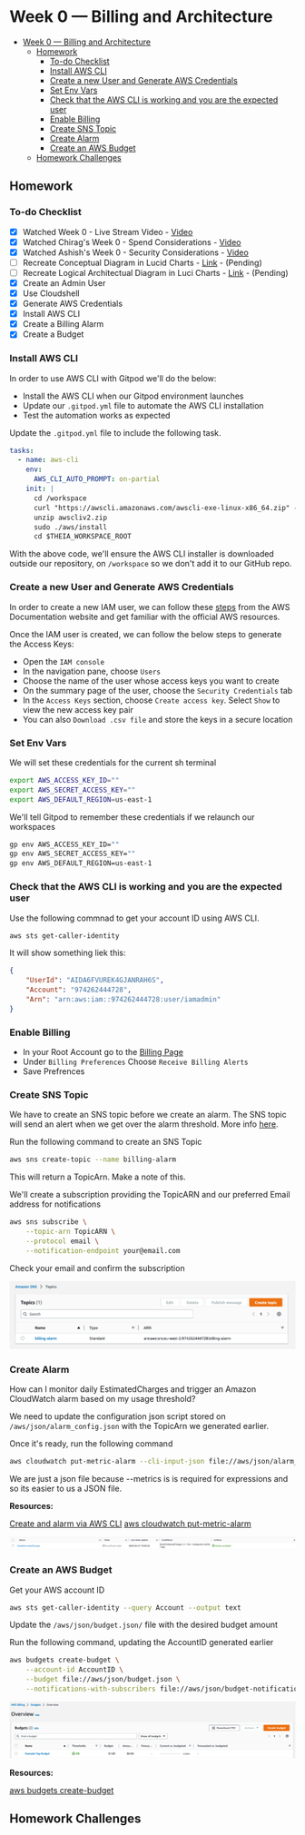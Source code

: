 # Week 0 — Billing and Architecture

- [Week 0 — Billing and Architecture](#week-0--billing-and-architecture)
  - [Homework](#homework)
    - [To-do Checklist](#to-do-checklist)
    - [Install AWS CLI](#install-aws-cli)
    - [Create a new User and Generate AWS Credentials](#create-a-new-user-and-generate-aws-credentials)
    - [Set Env Vars](#set-env-vars)
    - [Check that the AWS CLI is working and you are the expected user](#check-that-the-aws-cli-is-working-and-you-are-the-expected-user)
    - [Enable Billing](#enable-billing)
    - [Create SNS Topic](#create-sns-topic)
    - [Create Alarm](#create-alarm)
    - [Create an AWS Budget](#create-an-aws-budget)
  - [Homework Challenges](#homework-challenges)

## Homework

### To-do Checklist

- [x] Watched Week 0 - Live Stream Video - [Video](https://www.youtube.com/live/SG8blanhAOg?feature=share)
- [x] Watched Chirag's Week 0 - Spend Considerations - [Video](https://youtu.be/OVw3RrlP-sI)
- [x] Watched Ashish's Week 0 - Security Considerations - [Video](https://youtu.be/4EMWBYVggQI)
- [ ] Recreate Conceptual Diagram in Lucid Charts - [Link](.) - (Pending)
- [ ] Recreate Logical Architectual Diagram in Luci Charts - [Link](.) - (Pending)
- [x] Create an Admin User
- [x] Use Cloudshell
- [x] Generate AWS Credentials
- [x] Install AWS CLI
- [x] Create a Billing Alarm
- [x] Create a Budget

### Install AWS CLI

In order to use AWS CLI with Gitpod we'll do the below:

- Install the AWS CLI when our Gitpod environment launches
- Update our `.gitpod.yml` file to automate the AWS CLI installation
- Test the automation works as expected

Update the `.gitpod.yml` file to include the following task.

```yml
tasks:
  - name: aws-cli
    env:
      AWS_CLI_AUTO_PROMPT: on-partial
    init: |
      cd /workspace
      curl "https://awscli.amazonaws.com/awscli-exe-linux-x86_64.zip" -o "awscliv2.zip"
      unzip awscliv2.zip
      sudo ./aws/install
      cd $THEIA_WORKSPACE_ROOT
```

With the above code, we'll ensure the AWS CLI installer is downloaded outside our repository, on `/workspace` so we don't add it to our GitHub repo.

### Create a new User and Generate AWS Credentials

In order to create a new IAM user, we can follow these [steps](https://docs.aws.amazon.com/IAM/latest/UserGuide/id_users_create.html) from the AWS Documentation website and get familiar with the official AWS resources.

Once the IAM user is created, we can follow the below steps to generate the Access Keys:

- Open the `IAM console`
- In the navigation pane, choose `Users`
- Choose the name of the user whose access keys you want to create
- On the summary page of the user, choose the `Security Credentials` tab
- In the `Access Keys` section, choose `Create access key`. Select `Show` to view the new access key pair
- You can also `Download .csv file` and store the keys in a secure location
  
### Set Env Vars

We will set these credentials for the current sh terminal

```sh
export AWS_ACCESS_KEY_ID=""
export AWS_SECRET_ACCESS_KEY=""
export AWS_DEFAULT_REGION=us-east-1
```

We'll tell Gitpod to remember these credentials if we relaunch our workspaces

```sh
gp env AWS_ACCESS_KEY_ID=""
gp env AWS_SECRET_ACCESS_KEY=""
gp env AWS_DEFAULT_REGION=us-east-1
```

### Check that the AWS CLI is working and you are the expected user

Use the following commnad to get your account ID using AWS CLI.

```sh
aws sts get-caller-identity
```

It will show something liek this:

```json
{
    "UserId": "AIDA6FVUREK4GJANRAH6S",
    "Account": "974262444728",
    "Arn": "arn:aws:iam::974262444728:user/iamadmin"
}
```

### Enable Billing

- In your Root Account go to the [Billing Page](https://console.aws.amazon.com/billing/)
- Under `Billing Preferences` Choose `Receive Billing Alerts`
- Save Prefrences

### Create SNS Topic

We have to create an SNS topic before we create an alarm. The SNS topic will send an alert when we get over the alarm threshold. More info [here](https://docs.aws.amazon.com/cli/latest/reference/sns/create-topic.html).

Run the following command to create an SNS Topic

```sh
aws sns create-topic --name billing-alarm
```

This will return a TopicArn. Make a note of this.

We'll create a subscription providing the TopicARN and our preferred Email address for notifications

```sh
aws sns subscribe \
    --topic-arn TopicARN \
    --protocol email \
    --notification-endpoint your@email.com
```

Check your email and confirm the subscription

![SNS Topic](assets/SNS%20Topic.jpg)

### Create Alarm

How can I monitor daily EstimatedCharges and trigger an Amazon CloudWatch alarm based on my usage threshold?

We need to update the configuration json script stored on `/aws/json/alarm_config.json` with the TopicArn we generated earlier.

Once it's ready, run the following command

```sh
aws cloudwatch put-metric-alarm --cli-input-json file://aws/json/alarm_config.json
```

We are just a json file because --metrics is is required for expressions and so its easier to us a JSON file.

**Resources:**

[Create and alarm via AWS CLI](https://aws.amazon.com/premiumsupport/knowledge-center/cloudwatch-estimatedcharges-alarm/)
[aws cloudwatch put-metric-alarm](https://docs.aws.amazon.com/cli/latest/reference/cloudwatch/put-metric-alarm.html)

![Alarm](assets/Alarm.jpg)

### Create an AWS Budget

Get your AWS account ID

```sh
aws sts get-caller-identity --query Account --output text
```

Update the `/aws/json/budget.json/` file with the desired budget amount

Run the following command, updating the AccountID generated earlier

```sh
aws budgets create-budget \
    --account-id AccountID \
    --budget file://aws/json/budget.json \
    --notifications-with-subscribers file://aws/json/budget-notifications-with-subscribers.json
```

![Budget](assets/Budget.jpg)

**Resources:**

[aws budgets create-budget](https://docs.aws.amazon.com/cli/latest/reference/budgets/create-budget.html)

## Homework Challenges
